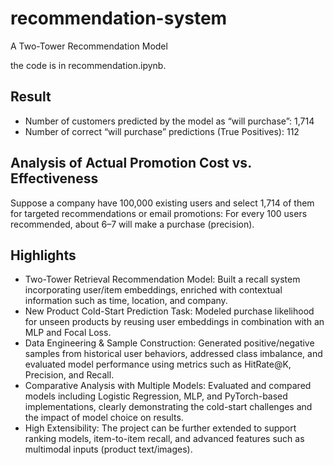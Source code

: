 # recommendation-system
A Two-Tower Recommendation Model

the code is in recommendation.ipynb.

## Result
+ Number of customers predicted by the model as “will purchase”: 1,714
+ Number of correct “will purchase” predictions (True Positives): 112

## Analysis of Actual Promotion Cost vs. Effectiveness
Suppose a company have 100,000 existing users and select 1,714 of them for targeted recommendations or email promotions:
For every 100 users recommended, about 6–7 will make a purchase (precision).


## Highlights
+ Two-Tower Retrieval Recommendation Model: Built a recall system incorporating user/item embeddings, enriched with contextual information such as time, location, and company.
+ New Product Cold-Start Prediction Task: Modeled purchase likelihood for unseen products by reusing user embeddings in combination with an MLP and Focal Loss.
+ Data Engineering & Sample Construction: Generated positive/negative samples from historical user behaviors, addressed class imbalance, and evaluated model performance using metrics such as HitRate@K, Precision, and Recall.
+ Comparative Analysis with Multiple Models: Evaluated and compared models including Logistic Regression, MLP, and PyTorch-based implementations, clearly demonstrating the cold-start challenges and the impact of model choice on results.
+ High Extensibility: The project can be further extended to support ranking models, item-to-item recall, and advanced features such as multimodal inputs (product text/images).
